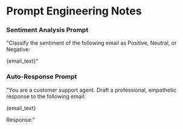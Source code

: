 # Prompt Engineering Notes

### Sentiment Analysis Prompt
"Classify the sentiment of the following email as Positive, Neutral, or Negative:

{email_text}"

### Auto-Response Prompt
"You are a customer support agent. Draft a professional, empathetic response to the following email:

{email_text}

Response:"
    
